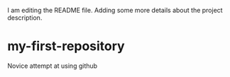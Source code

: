 I am editing the README file. Adding some more details about the project description.

# my-first-repository
Novice attempt at using github
